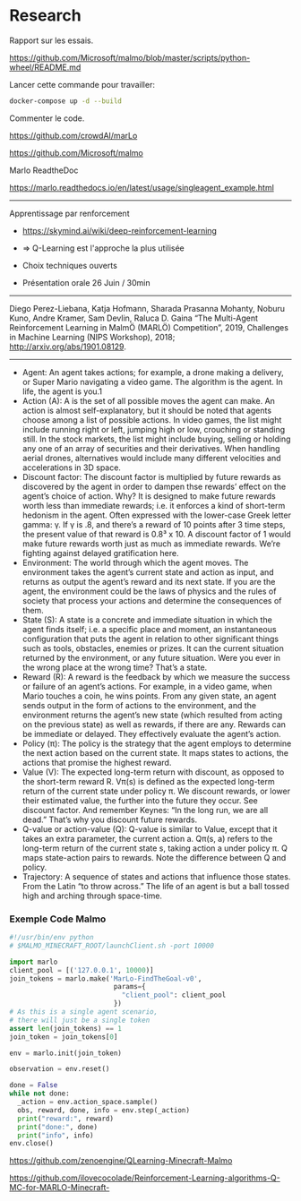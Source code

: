 # Research

Rapport sur les essais.

https://github.com/Microsoft/malmo/blob/master/scripts/python-wheel/README.md

Lancer cette commande pour travailler:

```bash
docker-compose up -d --build
```

Commenter le code.

https://github.com/crowdAI/marLo

https://github.com/Microsoft/malmo

Marlo ReadtheDoc

https://marlo.readthedocs.io/en/latest/usage/singleagent_example.html

---

Apprentissage par renforcement

+ https://skymind.ai/wiki/deep-reinforcement-learning
+ => Q-Learning est l'approche la plus utilisée
+ Choix techniques ouverts


+ Présentation orale 26 Juin / 30min

---

Diego Perez-Liebana, Katja Hofmann, Sharada Prasanna Mohanty, Noburu Kuno, Andre Kramer, Sam Devlin, Raluca D. Gaina “The Multi-Agent Reinforcement Learning in MalmÖ (MARLÖ) Competition”, 2019, Challenges in Machine Learning (NIPS Workshop), 2018; <http://arxiv.org/abs/1901.08129>.

---

+ Agent: An agent takes actions; for example, a drone making a delivery, or Super Mario navigating a video game. The algorithm is the agent. In life, the agent is you.1
+ Action (A): A is the set of all possible moves the agent can make. An action is almost self-explanatory, but it should be noted that agents choose among a list of possible actions. In video games, the list might include running right or left, jumping high or low, crouching or standing still. In the stock markets, the list might include buying, selling or holding any one of an array of securities and their derivatives. When handling aerial drones, alternatives would include many different velocities and accelerations in 3D space.
+ Discount factor: The discount factor is multiplied by future rewards as discovered by the agent in order to dampen thse rewards’ effect on the agent’s choice of action. Why? It is designed to make future rewards worth less than immediate rewards; i.e. it enforces a kind of short-term hedonism in the agent. Often expressed with the lower-case Greek letter gamma: γ. If γ is .8, and there’s a reward of 10 points after 3 time steps, the present value of that reward is 0.8³ x 10. A discount factor of 1 would make future rewards worth just as much as immediate rewards. We’re fighting against delayed gratification here.
+ Environment: The world through which the agent moves. The environment takes the agent’s current state and action as input, and returns as output the agent’s reward and its next state. If you are the agent, the environment could be the laws of physics and the rules of society that process your actions and determine the consequences of them.
+ State (S): A state is a concrete and immediate situation in which the agent finds itself; i.e. a specific place and moment, an instantaneous configuration that puts the agent in relation to other significant things such as tools, obstacles, enemies or prizes. It can the current situation returned by the environment, or any future situation. Were you ever in the wrong place at the wrong time? That’s a state.
+ Reward (R): A reward is the feedback by which we measure the success or failure of an agent’s actions. For example, in a video game, when Mario touches a coin, he wins points. From any given state, an agent sends output in the form of actions to the environment, and the environment returns the agent’s new state (which resulted from acting on the previous state) as well as rewards, if there are any. Rewards can be immediate or delayed. They effectively evaluate the agent’s action.
+ Policy (π): The policy is the strategy that the agent employs to determine the next action based on the current state. It maps states to actions, the actions that promise the highest reward.
+ Value (V): The expected long-term return with discount, as opposed to the short-term reward R. Vπ(s) is defined as the expected long-term return of the current state under policy π. We discount rewards, or lower their estimated value, the further into the future they occur. See discount factor. And remember Keynes: “In the long run, we are all dead.” That’s why you discount future rewards.
+ Q-value or action-value (Q): Q-value is similar to Value, except that it takes an extra parameter, the current action a. Qπ(s, a) refers to the long-term return of the current state s, taking action a under policy π. Q maps state-action pairs to rewards. Note the difference between Q and policy.
+ Trajectory: A sequence of states and actions that influence those states. From the Latin “to throw across.” The life of an agent is but a ball tossed high and arching through space-time.

### Exemple Code Malmo

```python
#!/usr/bin/env python
# $MALMO_MINECRAFT_ROOT/launchClient.sh -port 10000

import marlo
client_pool = [('127.0.0.1', 10000)]
join_tokens = marlo.make('MarLo-FindTheGoal-v0',
                          params={
                            "client_pool": client_pool
                          })
# As this is a single agent scenario,
# there will just be a single token
assert len(join_tokens) == 1
join_token = join_tokens[0]

env = marlo.init(join_token)

observation = env.reset()

done = False
while not done:
  _action = env.action_space.sample()
  obs, reward, done, info = env.step(_action)
  print("reward:", reward)
  print("done:", done)
  print("info", info)
env.close()
```

https://github.com/zenoengine/QLearning-Minecraft-Malmo

https://github.com/ilovecocolade/Reinforcement-Learning-algorithms-Q-MC-for-MARLO-Minecraft-
